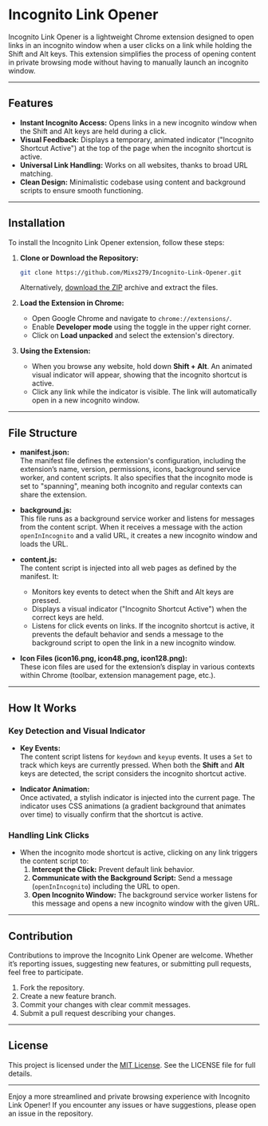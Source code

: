 # Incognito Link Opener

Incognito Link Opener is a lightweight Chrome extension designed to open links in an incognito window when a user clicks on a link while holding the Shift and Alt keys. This extension simplifies the process of opening content in private browsing mode without having to manually launch an incognito window.

---

## Features

- **Instant Incognito Access:** Opens links in a new incognito window when the Shift and Alt keys are held during a click.
- **Visual Feedback:** Displays a temporary, animated indicator ("Incognito Shortcut Active") at the top of the page when the incognito shortcut is active.
- **Universal Link Handling:** Works on all websites, thanks to broad URL matching.
- **Clean Design:** Minimalistic codebase using content and background scripts to ensure smooth functioning.

---

## Installation

To install the Incognito Link Opener extension, follow these steps:

1. **Clone or Download the Repository:**
   ```bash
   git clone https://github.com/Mixs279/Incognito-Link-Opener.git
   ```
   Alternatively, [download the ZIP](https://github.com/Mixs279/Incognito-Link-Opener/archive/refs/heads/main.zip) archive and extract the files.

2. **Load the Extension in Chrome:**
   - Open Google Chrome and navigate to `chrome://extensions/`.
   - Enable **Developer mode** using the toggle in the upper right corner.
   - Click on **Load unpacked** and select the extension's directory.

3. **Using the Extension:**
   - When you browse any website, hold down **Shift + Alt**. An animated visual indicator will appear, showing that the incognito shortcut is active.
   - Click any link while the indicator is visible. The link will automatically open in a new incognito window.

---

## File Structure

- **manifest.json:**  
  The manifest file defines the extension's configuration, including the extension’s name, version, permissions, icons, background service worker, and content scripts. It also specifies that the incognito mode is set to "spanning", meaning both incognito and regular contexts can share the extension.

- **background.js:**  
  This file runs as a background service worker and listens for messages from the content script. When it receives a message with the action `openInIncognito` and a valid URL, it creates a new incognito window and loads the URL.  

- **content.js:**  
  The content script is injected into all web pages as defined by the manifest. It:
  - Monitors key events to detect when the Shift and Alt keys are pressed.
  - Displays a visual indicator ("Incognito Shortcut Active") when the correct keys are held.
  - Listens for click events on links. If the incognito shortcut is active, it prevents the default behavior and sends a message to the background script to open the link in a new incognito window.

- **Icon Files (icon16.png, icon48.png, icon128.png):**  
  These icon files are used for the extension’s display in various contexts within Chrome (toolbar, extension management page, etc.).

---

## How It Works

### Key Detection and Visual Indicator

- **Key Events:**  
  The content script listens for `keydown` and `keyup` events. It uses a `Set` to track which keys are currently pressed. When both the **Shift** and **Alt** keys are detected, the script considers the incognito shortcut active.

- **Indicator Animation:**  
  Once activated, a stylish indicator is injected into the current page. The indicator uses CSS animations (a gradient background that animates over time) to visually confirm that the shortcut is active.

### Handling Link Clicks

- When the incognito mode shortcut is active, clicking on any link triggers the content script to:
  1. **Intercept the Click:** Prevent default link behavior.
  2. **Communicate with the Background Script:** Send a message (`openInIncognito`) including the URL to open.
  3. **Open Incognito Window:** The background service worker listens for this message and opens a new incognito window with the given URL.

---

## Contribution

Contributions to improve the Incognito Link Opener are welcome. Whether it’s reporting issues, suggesting new features, or submitting pull requests, feel free to participate.

1. Fork the repository.
2. Create a new feature branch.
3. Commit your changes with clear commit messages.
4. Submit a pull request describing your changes.

---

## License

This project is licensed under the [MIT License](LICENSE). See the LICENSE file for full details.

---

Enjoy a more streamlined and private browsing experience with Incognito Link Opener! If you encounter any issues or have suggestions, please open an issue in the repository.
